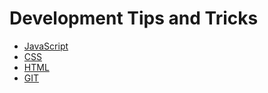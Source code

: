 # Development Tips and Tricks

- [JavaScript](https://github.com/jakubrwisniewski/tips/blob/main/JavaScript.md)
- [CSS](https://github.com/jakubrwisniewski/tips/blob/main/CSS.md)
- [HTML](https://github.com/jakubrwisniewski/tips/blob/main/html.md)
- [GIT](https://github.com/jakubrwisniewski/tips/blob/main/git.md)
